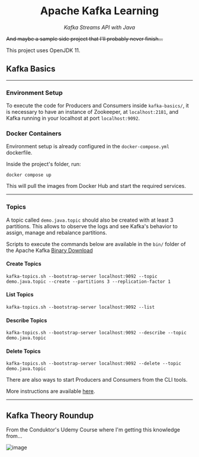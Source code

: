 <div align="center">
  <h1>Apache Kafka Learning</h1>
  <p><i>Kafka Streams API with Java</i></p>
</div>

~~And maybe a sample side project that I'll probably never finish...~~

This project uses OpenJDK 11.

## Kafka Basics

---

### Environment Setup

To execute the code for Producers and Consumers inside `kafka-basics/`, it is necessary to have an instance of Zookeeper, at `localhost:2181`, and Kafka running in your localhost at port `localhost:9092`.

### Docker Containers

Environment setup is already configured in the `docker-compose.yml` dockerfile.

Inside the project's folder, run:

```console
docker compose up
```

This will pull the images from Docker Hub and start the required services.

---

### Topics

A topic called `demo.java.topic` should also be created with at least 3 partitions. This allows to observe the logs and see Kafka's behavior to assign, manage and rebalance partitions.

Scripts to execute the commands below are available in the `bin/` folder of the Apache Kafka [Binary Download](https://kafka.apache.org/downloads)

#### Create Topics

```console
kafka-topics.sh --bootstrap-server localhost:9092 --topic demo.java.topic --create --partitions 3 --replication-factor 1
```

#### List Topics

```console
kafka-topics.sh --bootstrap-server localhost:9092 --list
```

#### Describe Topics

```console
kafka-topics.sh --bootstrap-server localhost:9092 --describe --topic demo.java.topic
```

#### Delete Topics

```console
kafka-topics.sh --bootstrap-server localhost:9092 --delete --topic demo.java.topic
```

There are also ways to start Producers and Consumers from the CLI tools.

More instructions are available [here](https://www.conduktor.io/kafka/kafka-cli-tutorial).

---

## Kafka Theory Roundup

From the Conduktor's Udemy Course where I'm getting this knowledge from...

![image](https://user-images.githubusercontent.com/63078965/232113781-91e0d1c0-4d26-45f7-9c65-c3e4ae3127e3.png)
